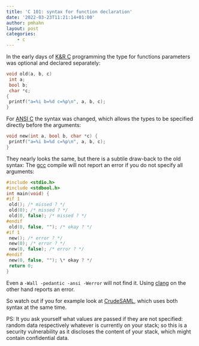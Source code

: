 ```yaml
---
title: 'C 101: syntax for function declaration'
date: '2022-03-23T11:21:14+01:00'
author: pmhahn
layout: post
categories:
    - c
---
```


In the early days of [K&amp;R C](https://en.wikipedia.org/wiki/C_(programming_language)#K&R_C) programming the type for functions parameters was optional and declared separately:  
```c
void old(a, b, c)  
 int a;  
 bool b;  
 char *c;  
{  
 printf("a=%i b=%d c=%p\n", a, b, c);  
}  
```

For [ANSI C](https://en.wikipedia.org/wiki/ANSI_C) the syntax was changed, which allows the types to be specified directly before the arguments:  
```c
void new(int a, bool b, char *c) {  
 printf("a=%i b=%d c=%p\n", a, b, c);  
}  
```

They nearly looks the same, but there is a subtile draw-back to the old syntax: The [gcc](https://gcc.gnu.org/) compile will not report an error if you do not specify all arguments:  

```c
#include <stdio.h>
#include <stdbool.h>
int main(void) {  
#if 1  
 old(); /* missed ? */  
 old(0); /* missed ? */  
 old(0, false); /* missed ? */  
#endif  
 old(0, false, ""); /* okay ? */  
#if 1  
 new(); /* error ? */  
 new(0); /* error ? */  
 new(0, false); /* error ? */  
#endif  
 new(0, false, ""); \* okay ? */  
 return 0;  
}  
```

Even a `-Wall -pedantic -ansi -Werror` will not find it. Using [clang](https://clang.llvm.org/) on the other hand reports an error.

So watch out if you for example look at [CrudeSAML](https://github.com/univention/crudesaml/blob/master/cy2_saml.c#L109-L114), which uses both syntax at the same time.

PS: It you ask yourself what values are passed if they are not specified: random data respectively whatever is currently on your stack; so this is a security vulnerability as it discloses the content of your stack, which might contain confidential data.
